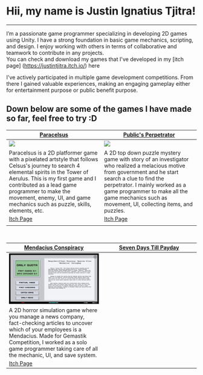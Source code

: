 # Hii, my name is Justin Ignatius Tjitra!
---
I’m a passionate game programmer specializing in developing 2D games using Unity. I have a strong foundation in basic game mechanics, scripting, and design. I enjoy working with others in terms of collaborative and teamwork to contribute in any projects. </br>
You can check and download my games that I've developed in my [itch page] (https://justintjitra.itch.io/) here

I've actively participated in multiple game development competitions. From there I gained valuable experiences, making an engaging gameplay either for entertainment purpose or public benefit purpose.

## Down below are some of the games I have made so far, feel free to try :D
<table width="100%">
  <thead>
    <tr>
      <th width="50%"><a href="https://bgdc.itch.io/paracelsus">Paracelsus</a></th>
      <th width="50%"><a href="https://keen-fm.itch.io/publics-perpetrator-chapter-1">Public's Perpetrator</a></th>
    </tr>
  </thead>
  <tbody>
    <tr>
      <td><img src="https://github.com/jtntjtra04/jtntjtra04/blob/00e53c6ad22bd41e29fca15bf92f659ab3bc3f4c/paracelsus_demo.gif"/></td>
      <td><img src="https://github.com/jtntjtra04/jtntjtra04/blob/c77a0fcda32e7b70f3a7e6ce0e5f9a1a932e918e/publics_perpetrator_demo.gif"/></td>
    </tr>
    <tr>
      <td valign="text-top">Paracelsus is a 2D platformer game with a pixelated artstyle that follows Celsus's journey to search 4 elemental spirits in the Tower of Aerulus. This is my first game and I contributed as a lead game programmer to make the movement, enemy, UI, and game mechanics such as puzzle, skills, elements, etc.</td>
      <td valign="text-top""><div>A 2D top down puzzle mystery game with story of an investigator who realized a melacious motive from government and he start search a clue to find the perpetrator. I mainly worked as a game programmer to make all the game mechanics such as movement, UI, collecting items, and puzzles.</div></td>
    </tr>
    <tr>
      <td><a href="https://bgdc.itch.io/paracelsus">Itch Page</td>
      <td><a href="https://keen-fm.itch.io/publics-perpetrator-chapter-1">Itch Page</td>
    </tr>
      <td></td>
      

  </tbody>
</table>

<br>

<table width="100%">
  <thead>
    <tr>
      <th width="50%"><a href="https://justintjitra.itch.io/mendacius-conspiracy">Mendacius Conspiracy</a></th>
      <th width="50%"><a href="https://justintjitra.itch.io/mendacius-conspiracy">Seven Days Till Payday</a></th>
    </tr>
  </thead>
  <tbody>
    <tr>
      <td><img src="https://github.com/jtntjtra04/jtntjtra04/blob/fe6df8bf2a389d19c809c617aa118f1e0c558aaa/mendacius_conspiracy_demo.gif"/></td>
    </tr>
    <tr>
      <td valign="text-top">A 2D horror simulation game where you manage a news company, fact-checking articles to uncover which of your employees is a Mendacius. Made for Gemastik Competition, I worked as a solo game programmer taking care of all the mechanic, UI, and save system.</td>
    </tr>
    <tr>
      <td><a href="https://justintjitra.itch.io/mendacius-conspiracy">Itch Page</td>
    </tr>
  </tbody>
</table>
